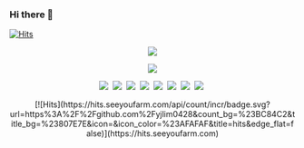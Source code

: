 ### Hi there 👋
[![Hits](https://hits.seeyoufarm.com/api/count/incr/badge.svg?url=https%3A%2F%2Fgithub.com%2Fyjlim0428&count_bg=%23BC84C2&title_bg=%23807E7E&icon=&icon_color=%23AFAFAF&title=hits&edge_flat=false)](https://hits.seeyoufarm.com)

<p align="center"><img src="https://capsule-render.vercel.app/api?type=wave&color=auto&height=250&section=header&fontSize=90&animation=twinkling"/></p>

<div align="center">
  <img src="https://github-readme-stats.vercel.app/api?username=yjlim0428&theme=flag-india"/>
 </div>

<p align="center">
  <img src="https://img.shields.io/badge/Python-3766AB?style=flat-square&logo=Python&logoColor=white"/></a>&nbsp 
  <img src="https://img.shields.io/badge/Java-007396?style=flat-square&logo=Java&logoColor=white"/></a>&nbsp 
  <img src="https://img.shields.io/badge/C-A8B9CC?style=flat-square&logo=C&logoColor=white"/></a>&nbsp 
  <img src="https://img.shields.io/badge/Linux-FCC624?style=flat-square&logo=Linux&logoColor=white"/></a>&nbsp 
  <img src="https://img.shields.io/badge/Arduino-00979D?style=flat-square&logo=Arduino&logoColor=white"/></a>&nbsp 
  <img src="https://img.shields.io/badge/HTML5-E34F26?style=flat-square&logo=HTML&logoColor=white"/></a>&nbsp 
  <img src="https://img.shields.io/badge/CSS3-1572B6?style=flat-square&logo=CSS&logoColor=white"/></a>&nbsp 
  <img src="https://img.shields.io/badge/MySQL-4479A1?style=flat-square&logo=MySQL&logoColor=white"/></a>&nbsp 
</p>


<p align="center">
  [![Hits](https://hits.seeyoufarm.com/api/count/incr/badge.svg?url=https%3A%2F%2Fgithub.com%2Fyjlim0428&count_bg=%23BC84C2&title_bg=%23807E7E&icon=&icon_color=%23AFAFAF&title=hits&edge_flat=false)](https://hits.seeyoufarm.com)
</p>

<!--
**yjlim0428/yjlim0428** is a ✨ _special_ ✨ repository because its `README.md` (this file) appears on your GitHub profile.

Here are some ideas to get you started:

- 🔭 I’m currently working on ...
- 🌱 I’m currently learning ...
- 👯 I’m looking to collaborate on ...
- 🤔 I’m looking for help with ...
- 💬 Ask me about ...
- 📫 How to reach me: ...
- 😄 Pronouns: ...
- ⚡ Fun fact: ...
-->
